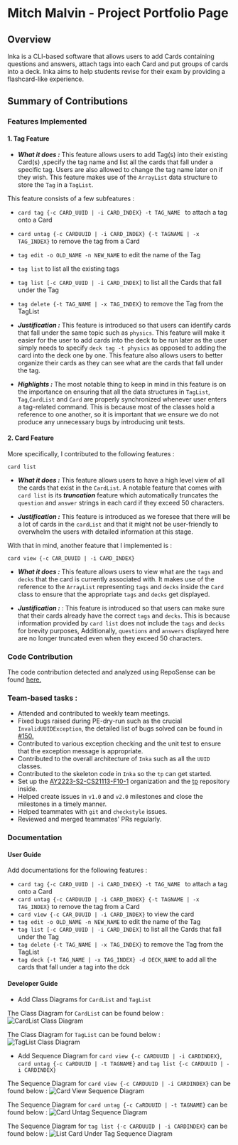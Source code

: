 # Mitch Malvin - Project Portfolio Page

## Overview

Inka is a CLI-based software that allows users to add Cards containing questions and answers, attach tags into each Card
and put groups of cards into a deck. Inka aims to help students revise for their exam by providing a flashcard-like
experience.

## Summary of Contributions

### Features Implemented

#### 1. Tag Feature

- ***What it does :***
  This feature allows users to add Tag(s) into their existing Card(s) ,specify the tag name and list all the cards that
  fall under a specific tag. Users are also allowed
  to change the tag name later on if they wish. This feature makes use of the `ArrayList` data structure to store
  the `Tag` in a `TagList`.

This feature consists of a few subfeatures :

- `card tag {-c CARD_UUID | -i CARD_INDEX} -t TAG_NAME ` to attach a tag onto a Card
- `card untag {-c CARDUUID | -i CARD_INDEX} {-t TAGNAME | -x TAG_INDEX}` to remove the tag from a Card
- `tag edit -o OLD_NAME -n NEW_NAME` to edit the name of the Tag
- `tag list` to list all the existing tags
- `tag list [-c CARD_UUID | -i CARD_INDEX]` to list all the Cards that fall under the Tag
- `tag delete {-t TAG_NAME | -x TAG_INDEX}` to remove the Tag from the TagList


- ***Justification :*** This feature is introduced so that users can identify cards that fall under the same topic such
  as `physics`. This feature will make it easier for the user to add cards into the deck
  to be run later as the user simply needs to specify `deck tag -t physics` as opposed to adding the card into the deck
  one by one. This feature also
  allows users to better organize their cards as they can see what are the cards that fall under the tag.


- ***Highlights :*** The most notable thing to keep in mind in this feature is on the importance on ensuring that all
  the data structures in `TagList`, `Tag`,`CardList` and `Card` are properly
  synchronized whenever user enters a tag-related command. This is because most of the classes hold a reference to one
  another, so it is important that we ensure we do not produce any unnecessary bugs by introducing unit tests.

#### 2. Card Feature

More specifically, I contributed to the following features :

`card list`

- ***What it does :*** This feature allows users to have a high level view of all the cards that exist in
  the `CardList`.
  A notable feature that comes with `card list` is its ***truncation*** feature which automatically truncates
  the `question` and `answer` strings in each card if they exceed 50 characters.


- ***Justification :*** This feature is introduced as we foresee that there will be a lot of cards in the `cardList` and
  that it
  might not be user-friendly to overwhelm the users with detailed information at this stage.

With that in mind, another feature that I implemented is :

`card view {-c CAR_DUUID | -i CARD_INDEX}`

- ***What it does :***
  This feature allows users to view what are the `tags` and `decks` that the card is currently associated with. It makes
  use of the
  reference to the `ArrayList` representing `tags` and `decks` inside the `Card` class to ensure that the
  appropriate `tags` and `decks` get displayed.


- ***Justification :*** : This feature is introduced so that users can make sure that their cards already have the
  correct `tags` and `decks`. This is because
  information provided by `card list` does not include the `tags` and `decks` for brevity purposes,
  Additionally, `questions` and `answers` displayed here are no longer truncated
  even when they exceed 50 characters.

### Code Contribution

The code contribution detected and analyzed using RepoSense can be
found [here.](https://nus-cs2113-ay2223s2.github.io/tp-dashboard/?search=&sort=groupTitle&sortWithin=title&timeframe=commit&mergegroup=&groupSelect=groupByRepos&breakdown=true&checkedFileTypes=docs~functional-code~test-code~other&since=2023-02-17&tabOpen=true&tabType=authorship&tabAuthor=mitchmalvin1&tabRepo=AY2223S2-CS2113-F10-1%2Ftp%5Bmaster%5D&authorshipIsMergeGroup=false&authorshipFileTypes=docs~functional-code~test-code&authorshipIsBinaryFileTypeChecked=false&authorshipIsIgnoredFilesChecked=false)

### Team-based tasks :

- Attended and contributed to weekly team meetings.
- Fixed bugs raised during PE-dry-run such as the crucial `InvalidUUIDException`, the detailed list of bugs solved can
  be found
  in [#150.](https://github.com/AY2223S2-CS2113-F10-1/tp/pull/150)
- Contributed to various exception checking and the unit test to ensure that the exception message is appropriate.
- Contributed to the overall architecture of `Inka` such as all the `UUID` classes.
- Contributed to the skeleton code in `Inka` so the `tp` can get started.
- Set up the [AY2223-S2-CS21113-F10-1](https://github.com/AY2223S2-CS2113-F10-1) organization and
  the [tp](https://github.com/AY2223S2-CS2113-F10-1/tp) repository inside.
- Helped create issues in `v1.0` and `v2.0` milestones and close the milestones in a timely manner.
- Helped teammates with `git`  and `checkstyle` issues.
- Reviewed and merged teammates' PRs regularly.

### Documentation

#### User Guide

Add documentations for the following features :

- `card tag {-c CARD_UUID | -i CARD_INDEX} -t TAG_NAME ` to attach a tag onto a Card
- `card untag {-c CARDUUID | -i CARD_INDEX} {-t TAGNAME | -x TAG_INDEX}` to remove the tag from a Card
- `card view {-c CAR_DUUID | -i CARD_INDEX}` to view the card
- `tag edit -o OLD_NAME -n NEW_NAME` to edit the name of the Tag
- `tag list [-c CARD_UUID | -i CARD_INDEX]` to list all the Cards that fall under the Tag
- `tag delete {-t TAG_NAME | -x TAG_INDEX}` to remove the Tag from the TagList
- `tag deck {-t TAG_NAME | -x TAG_INDEX} -d DECK_NAME` to add all the cards that fall under a tag into the dck

#### Developer Guide

- Add Class Diagrams for `CardList` and `TagList`

The Class Diagram for `CardList` can be found below :
![CardList Class Diagram](img/CardListClass.svg)

The Class Diagram for `TagList` can be found below :
![TagList Class Diagram](img/TagListClass.svg)

- Add Sequence Diagram for `card view {-c CARDUUID | -i CARDINDEX}`, `card untag {-c CaRDUUID | -t TAGNAME}`
  and `tag list {-c CARDUUID | -i CARDINDEX}`

The Sequence Diagram for `card view {-c CARDUUID | -i CARDINDEX}` can be found below :
![Card View Sequence Diagram](img/CardViewSequence.png)

The Sequence Diagram for `card untag {-c CaRDUUID | -t TAGNAME}` can be found below :
![Card Untag Sequence Diagram](img/CardUntagSequence.png)

The Sequence Diagram for `tag list {-c CARDUUID | -i CARDINDEX}` can be found below :
![List Card Under Tag Sequence Diagram](img/ListCardsUnderTagSequence.png)








